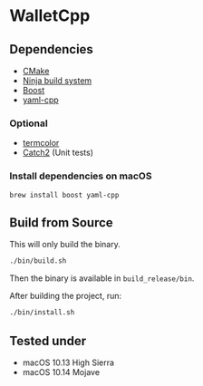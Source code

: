# WalletCpp

## Dependencies

- [CMake](https://cmake.org/)
- [Ninja build system](https://ninja-build.org/)
- [Boost](https://www.boost.org/)
- [yaml-cpp](https://github.com/jbeder/yaml-cpp)

### Optional

- [termcolor](https://github.com/ikalnytskyi/termcolor)
- [Catch2](https://github.com/catchorg/Catch2) (Unit tests)

### Install dependencies on macOS

```
brew install boost yaml-cpp
```

## Build from Source

This will only build the binary.

```bash
./bin/build.sh
```

Then the binary is available in `build_release/bin`.

After building the project, run:

```bash
./bin/install.sh
```

## Tested under

- macOS 10.13 High Sierra
- macOS 10.14 Mojave

